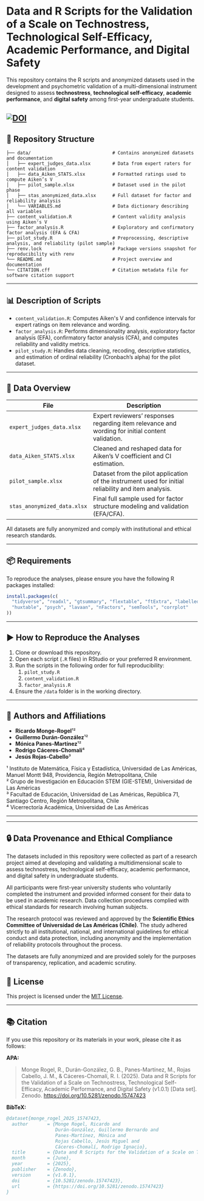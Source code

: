 # Data and R Scripts for the Validation of a Scale on Technostress, Technological Self-Efficacy, Academic Performance, and Digital Safety

This repository contains the R scripts and anonymized datasets used in the development and psychometric validation of a multi-dimensional instrument designed to assess **technostress**, **technological self-efficacy**, **academic performance**, and **digital safety** among first-year undergraduate students.

[![DOI](https://zenodo.org/badge/DOI/10.5281/zenodo.15747423.svg)](https://doi.org/10.5281/zenodo.15747423)
---

## 📁 Repository Structure

```
├── data/                              # Contains anonymized datasets and documentation
│   ├── expert_judges_data.xlsx        # Data from expert raters for content validation
│   ├── data_Aiken_STATS.xlsx          # Formatted ratings used to compute Aiken’s V
│   ├── pilot_sample.xlsx              # Dataset used in the pilot phase
│   ├── stas_anonymized_data.xlsx      # Full dataset for factor and reliability analysis
│   └── VARIABLES.md                   # Data dictionary describing all variables
├── content_validation.R               # Content validity analysis using Aiken's V
├── factor_analysis.R                  # Exploratory and confirmatory factor analysis (EFA & CFA)
├── pilot_study.R                      # Preprocessing, descriptive analysis, and reliability (pilot sample)
├── renv.lock                          # Package versions snapshot for reproducibility with renv
└── README.md                          # Project overview and documentation
└── CITATION.cff                       # Citation metadata file for software citation support
```

---

## 📊 Description of Scripts

- `content_validation.R`: Computes Aiken's V and confidence intervals for expert ratings on item relevance and wording.
- `factor_analysis.R`: Performs dimensionality analysis, exploratory factor analysis (EFA), confirmatory factor analysis (CFA), and computes reliability and validity metrics.
- `pilot_study.R`: Handles data cleaning, recoding, descriptive statistics, and estimation of ordinal reliability (Cronbach’s alpha) for the pilot dataset.

---

## 📂 Data Overview

| File                         | Description                                                                 |
|------------------------------|-----------------------------------------------------------------------------|
| `expert_judges_data.xlsx`    | Expert reviewers’ responses regarding item relevance and wording for initial content validation. |
| `data_Aiken_STATS.xlsx`      | Cleaned and reshaped data for Aiken’s V coefficient and CI estimation.     |
| `pilot_sample.xlsx`          | Dataset from the pilot application of the instrument used for initial reliability and item analysis. |
| `stas_anonymized_data.xlsx`  | Final full sample used for factor structure modeling and validation (EFA/CFA). |

All datasets are fully anonymized and comply with institutional and ethical research standards.

---

## 📦 Requirements

To reproduce the analyses, please ensure you have the following R packages installed:

```r
install.packages(c(
  "tidyverse", "readxl", "gtsummary", "flextable", "ftExtra", "labelled",
  "huxtable", "psych", "lavaan", "nFactors", "semTools", "corrplot"
))
```

---

## ▶️ How to Reproduce the Analyses

1. Clone or download this repository.
2. Open each script (`.R` files) in RStudio or your preferred R environment.
3. Run the scripts in the following order for full reproducibility:
   1. `pilot_study.R`
   2. `content_validation.R`
   3. `factor_analysis.R`
4. Ensure the `/data` folder is in the working directory.

---

## 👥 Authors and Affiliations

- **Ricardo Monge-Rogel**¹²  
- **Guillermo Durán-González**¹²  
- **Mónica Panes-Martínez**¹²  
- **Rodrigo Cáceres-Chomalí**⁴  
- **Jesús Rojas-Cabello**³  

¹ Instituto de Matemática, Física y Estadística, Universidad de Las Américas, Manuel Montt 948, Providencia, Región Metropolitana, Chile  
² Grupo de Investigación en Educación STEM (GIE-STEM), Universidad de Las Américas  
³ Facultad de Educación, Universidad de Las Américas, República 71, Santiago Centro, Región Metropolitana, Chile  
⁴ Vicerrectoría Académica, Universidad de Las Américas

---

---

## 🔒 Data Provenance and Ethical Compliance

The datasets included in this repository were collected as part of a research project aimed at developing and validating a multidimensional scale to assess technostress, technological self-efficacy, academic performance, and digital safety in undergraduate students.

All participants were first-year university students who voluntarily completed the instrument and provided informed consent for their data to be used in academic research. Data collection procedures complied with ethical standards for research involving human subjects.

The research protocol was reviewed and approved by the **Scientific Ethics Committee of Universidad de Las Américas (Chile)**. The study adhered strictly to all institutional, national, and international guidelines for ethical conduct and data protection, including anonymity and the implementation of reliability protocols throughout the process.

The datasets are fully anonymized and are provided solely for the purposes of transparency, replication, and academic scrutiny.


## 📄 License

This project is licensed under the [MIT License](LICENSE).

---

## 📚 Citation

If you use this repository or its materials in your work, please cite it as follows:

**APA:**

> Monge Rogel, R., Durán-González, G. B., Panes-Martínez, M., Rojas Cabello, J. M., & Cáceres-Chomalí, R. I. (2025). Data and R Scripts for the Validation of a Scale on Technostress, Technological Self-Efficacy, Academic Performance, and Digital Safety (v1.0.1) [Data set]. Zenodo. https://doi.org/10.5281/zenodo.15747423

**BibTeX:**

```bibtex
@dataset{monge_rogel_2025_15747423,
  author       = {Monge Rogel, Ricardo and
                  Durán-González, Guillermo Bernardo and
                  Panes-Martínez, Mónica and
                  Rojas Cabello, Jesús Miguel and
                  Cáceres-Chomalí, Rodrigo Ignacio},
  title        = {Data and R Scripts for the Validation of a Scale on Technostress, Technological Self-Efficacy, Academic Performance, and Digital Safety},
  month        = {June},
  year         = {2025},
  publisher    = {Zenodo},
  version      = {v1.0.1},
  doi          = {10.5281/zenodo.15747423},
  url          = {https://doi.org/10.5281/zenodo.15747423}
}
```

